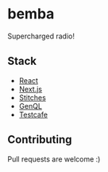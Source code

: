 # bemba

Supercharged radio!

## Stack

- [React](https://reactjs.org/)
- [Next.js](https://nextjs.org/)
- [Stitches](http://stitches.dev/)
- [GenQL](https://genql.now.sh/)
- [Testcafe](https://devexpress.github.io/testcafe/)

## Contributing

Pull requests are welcome :)
